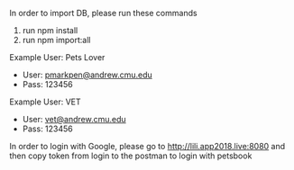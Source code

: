 In order to import DB, please run these commands
1. run npm install
2. run npm import:all

Example User: Pets Lover
- User: pmarkpen@andrew.cmu.edu 
- Pass: 123456

Example User: VET 
- User: vet@andrew.cmu.edu 
- Pass: 123456


In order to login with Google, please go to http://lili.app2018.live:8080 and then copy token from login to the postman to login with petsbook
